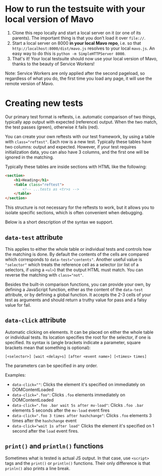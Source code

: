 # How to run the testsuite with your local version of Mavo

1. Clone this repo locally and start a local server on it (or one of its parents). The important thing is that you don’t load it over `file://`.
2. Start a local server on 8000 **in your local Mavo repo**, i.e. so that `http://localhost:8000/dist/mavo.js` resolves to your local `mavo.js`. An easy way to do this is `python -m SimpleHTTPServer 8000`.
3. That's it! Your local testsuite should now use your local version of Mavo, thanks to the beauty of Service Workers!

Note: Service Workers are only applied after the second pageload, so regardless of what you do, the first time you load any page, it will use the remote version of Mavo.

# Creating new tests

Our primary test format is reftests, i.e. automatic comparison of two things, typically app output with expected (reference) output. When the two match, the test passes (green), otherwise it fails (red).

You can create your own reftests with our test framework, by using a table with `class="reftest"`. Each row is a new test. Typically these tables have two columns: output and expected. However, if your test requires initialization data, you can also have 3 columns, and the first one will be ignored in the matching.

Typically these tables are inside sections with HTML like the following:

```html
<section>
	<h1>Heading</h1>
	<table class="reftest">
		<!-- ...tests as <tr>s -->
	</table>
</section>
```

This structure is not necessary for the reftests to work, but it allows you to isolate specific sections, which is often convenient when debugging.

Below is a short description of the syntax we support.

## `data-test` attribute

This applies to either the whole table or individual tests and controls how the matching is done. By default the contents of the cells are compared which corresponds to `data-test="contents"`. Another useful value is `"selector"` which treats the reference cell as a selector (or list of a selectors, if using a `<ul>`) that the output HTML must match. You can reverse the matching with `class="not"`.

Besides the built-in comparison functions, you can provide your own, by defining a JavaScript function, either as the content of the `data-test` attribute, or by defining a global function. It accepts the 2-3 cells of your test as arguments and should return a truthy value for pass and a falsy value for fail.


## `data-click` attribute

Automatic clicking on elements. It can be placed on either the whole table or individual tests. Its location specifies the root for the selector, if one is specified. Its syntax is (angle brackets indicate a parameter, square brackets mean that something is optional):

```
[<selector>] [wait <delay>s] [after <event name>] [<times> times]
```

The parameters can be specified in any order.

Examples:

- `data-click=""`: Clicks the element it's specified on immediately on DOMContentLoaded
- `data-click=".foo"`: Clicks `.foo` elements immediately on DOMContentLoaded
- `data-click=".foo .bar wait 5s after mv-load"`: Clicks `.foo .bar` elements 5 seconds after the `mv-load` event fires
- `data-click=".foo 3 times after hashchange"`: Clicks `.foo` elements 3 times after the `hashchange` event
- `data-click="wait 1s after load"` Clicks the element it's specified on 1 second after the `load` event fires.

## `print()` and `println()` functions

Sometimes what is tested is actual JS output. In that case, use `<script>` tags and the `print()` or `println()` functions.
Their only difference is that `prinln()` also prints a line break.
